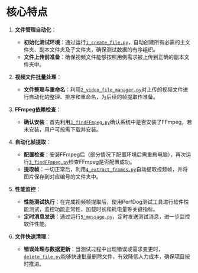 # 核心特点

1. **文件管理自动化**：
   - **初始化测试环境**：通过运行[`1_create_file.py`](1_create_file.py)，自动创建所有必需的主文件夹、副本文件夹及子文件夹，确保测试数据的有序组织。
   - **文件上传前准备**：确保视频文件能够按照用例需求被上传到正确的副本文件夹中。

2. **视频文件批量处理**：
   - **文件整理与重命名**：利用[`2_video_file_manager.py`](main/自动化操作/2_video_file_manager.py)对上传的视频文件进行自动化的整理、排序和重命名，为后续的帧提取作准备。

3. **FFmpeg依赖检查**：
   - **确认安装**：首先利用[`3_findFFmpeg.py`](自动化操作/3_findFFmpeg.py)确认系统中是否安装了FFmpeg，若未安装，用户可按需下载并安装。

4. **自动化帧提取**：
   - **配置检查**：安装FFmpeg后（部分情况下配置环境后需重启电脑），再次运行[`3_findFFmpeg.py`](自动化操作/3_findFFmpeg.py)检查FFmpeg是否配置成功。
   - **提取帧**：一切正常后，利用[`4_extract_frames.py`](自动化操作/4_extract_frames.py)自动提取视频帧，并将图片保存到对应编号的文件夹中。

5. **性能监控**：
   - **性能测试执行**：在完成视频帧提取后，使用PerfDog测试工具进行软件性能测试，监控功能正常性、加载时长和耗电量等关键指标。
   - **定时消息发送**：通过运行[`5_message.py`](自动化操作/5_message.py)，定时发送测试消息，进一步监控软件性能。

6. **文件快速清理**：
   - **错误处理与数据更新**：当测试过程中出现错误或需求变更时，[`delete_file.py`](自动化操作/delete_file.py)能够快速批量删除文件，有效降低人力成本，确保项目按时推进。
